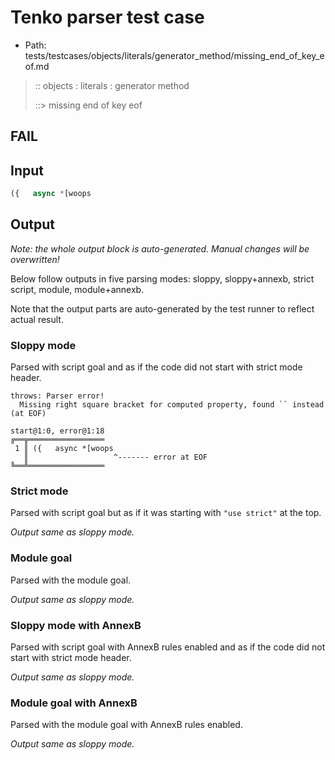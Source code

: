 # Tenko parser test case

- Path: tests/testcases/objects/literals/generator_method/missing_end_of_key_eof.md

> :: objects : literals : generator method
>
> ::> missing end of key eof
## FAIL

## Input

`````js
({   async *[woops
`````

## Output

_Note: the whole output block is auto-generated. Manual changes will be overwritten!_

Below follow outputs in five parsing modes: sloppy, sloppy+annexb, strict script, module, module+annexb.

Note that the output parts are auto-generated by the test runner to reflect actual result.

### Sloppy mode

Parsed with script goal and as if the code did not start with strict mode header.

`````
throws: Parser error!
  Missing right square bracket for computed property, found `` instead (at EOF)

start@1:0, error@1:18
╔══╦═════════════════
 1 ║ ({   async *[woops
   ║                   ^------- error at EOF
╚══╩═════════════════

`````

### Strict mode

Parsed with script goal but as if it was starting with `"use strict"` at the top.

_Output same as sloppy mode._

### Module goal

Parsed with the module goal.

_Output same as sloppy mode._

### Sloppy mode with AnnexB

Parsed with script goal with AnnexB rules enabled and as if the code did not start with strict mode header.

_Output same as sloppy mode._

### Module goal with AnnexB

Parsed with the module goal with AnnexB rules enabled.

_Output same as sloppy mode._
